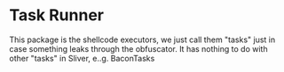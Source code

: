 Task Runner
============

This package is the shellcode executors, we just call them "tasks" just in case something leaks through the obfuscator. It has nothing to do with other "tasks" in Sliver, e..g. BaconTasks

